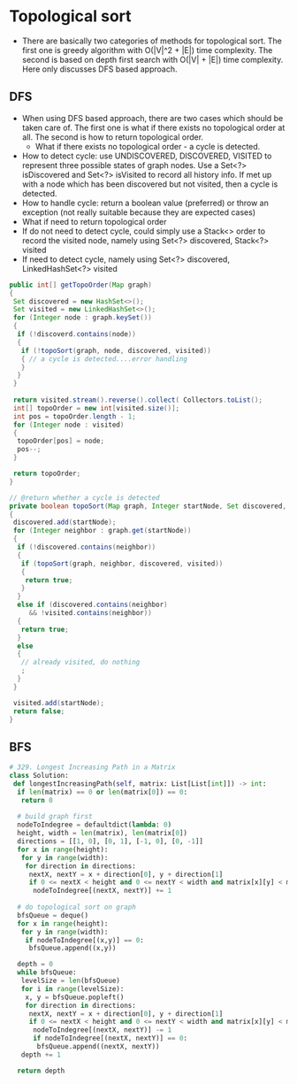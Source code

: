
# Topological sort
* There are basically two categories of methods for topological sort. The first one is greedy algorithm with O\(\|V\|^2 + \|E\|\) time complexity. The second is based on depth first search with O\(\|V\| + \|E\|\) time complexity. Here only discusses DFS based approach. 

## DFS
* When using DFS based approach, there are two cases which should be taken care of. The first one is what if there exists no topological order at all. The second is how to return topological order.
  * What if there exists no topological order - a cycle is detected. 
 * How to detect cycle: use UNDISCOVERED, DISCOVERED, VISITED to represent three possible states of graph nodes. Use a Set&lt;?&gt; isDiscovered and Set&lt;?&gt; isVisited to record all history info. If met up with a node which has been discovered but not visited, then a cycle is detected. 
 * How to handle cycle: return a boolean value \(preferred\) or throw an exception \(not really suitable because they are expected cases\)
  * What if need to return topological order
 * If do not need to detect cycle, could simply use a Stack&lt;&gt; order to record the visited node, namely using Set&lt;?&gt; discovered, Stack&lt;?&gt; visited 
 * If need to detect cycle, namely using Set&lt;?&gt; discovered, LinkedHashSet&lt;?&gt; visited

```java
public int[] getTopoOrder(Map graph) 
{
 Set discovered = new HashSet<>(); 
 Set visited = new LinkedHashSet<>(); 
 for (Integer node : graph.keySet()) 
 { 
  if (!discoverd.contains(node)) 
  { 
   if (!topoSort(graph, node, discovered, visited)) 
   { // a cycle is detected....error handling 
   } 
  } 
 }
 
 return visited.stream().reverse().collect( Collectors.toList(); 
 int[] topoOrder = new int[visited.size()];
 int pos = topoOrder.length - 1; 
 for (Integer node : visited) 
 {
  topoOrder[pos] = node; 
  pos--; 
 }

 return topoOrder; 
}

// @return whether a cycle is detected
private boolean topoSort(Map graph, Integer startNode, Set discovered, Set visited)
{
 discovered.add(startNode);
 for (Integer neighbor : graph.get(startNode))
 {
  if (!discovered.contains(neighbor))
  {
   if (topoSort(graph, neighbor, discovered, visited))
   {
    return true;
   }
  }
  else if (discovered.contains(neighbor) 
     && !visited.contains(neighbor))
  {
   return true;
  }
  else
  {
   // already visited, do nothing
   ;
  }
 }

 visited.add(startNode);
 return false;
}
```

## BFS

```python
# 329. Longest Increasing Path in a Matrix
class Solution:
 def longestIncreasingPath(self, matrix: List[List[int]]) -> int:
  if len(matrix) == 0 or len(matrix[0]) == 0:
   return 0
  
  # build graph first
  nodeToIndegree = defaultdict(lambda: 0)
  height, width = len(matrix), len(matrix[0])
  directions = [[1, 0], [0, 1], [-1, 0], [0, -1]]
  for x in range(height):
   for y in range(width):
    for direction in directions:
     nextX, nextY = x + direction[0], y + direction[1]     
     if 0 <= nextX < height and 0 <= nextY < width and matrix[x][y] < matrix[nextX][nextY]:
      nodeToIndegree[(nextX, nextY)] += 1
          
  # do topological sort on graph
  bfsQueue = deque()
  for x in range(height):
   for y in range(width):
    if nodeToIndegree[(x,y)] == 0:
     bfsQueue.append((x,y))

  depth = 0     
  while bfsQueue:
   levelSize = len(bfsQueue)
   for i in range(levelSize):
    x, y = bfsQueue.popleft()
    for direction in directions:
     nextX, nextY = x + direction[0], y + direction[1]     
     if 0 <= nextX < height and 0 <= nextY < width and matrix[x][y] < matrix[nextX][nextY]:
      nodeToIndegree[(nextX, nextY)] -= 1
      if nodeToIndegree[(nextX, nextY)] == 0:
       bfsQueue.append((nextX, nextY))
   depth += 1

  return depth
  
```
